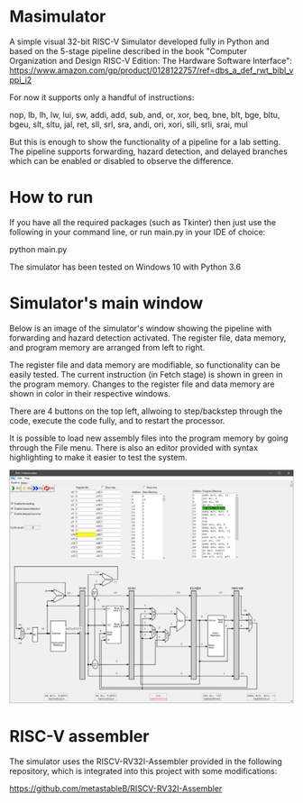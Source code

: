 # Masimulator
A simple visual 32-bit RISC-V Simulator developed fully in Python and based on the 5-stage pipeline described in the book "Computer Organization and Design RISC-V Edition: The Hardware Software Interface":
https://www.amazon.com/gp/product/0128122757/ref=dbs_a_def_rwt_bibl_vppi_i2

For now it supports only a handful of instructions:

nop, lb, lh, lw, lui, sw, addi, add, sub, and, or, xor, beq, bne, blt, bge, bltu, bgeu, slt, sltu, jal, ret, sll, srl, sra, andi, ori, xori, slli, srli, srai, mul

But this is enough to show the functionality of a pipeline for a lab setting. The pipeline supports forwarding, hazard detection, and delayed branches which can be enabled or disabled to observe the difference.

# How to run
If you have all the required packages (such as Tkinter) then just use the following in your command line, or run main.py in your IDE of choice:

python main.py

The simulator has been tested on Windows 10 with Python 3.6


# Simulator's main window
Below is an image of the simulator's window showing the pipeline with forwarding and hazard detection activated.
The register file, data memory, and program memory are arranged from left to right. 

The register file and data memory are modifiable, so functionality can be easily tested. The current instruction (in Fetch stage) is shown in green in the program memory. Changes to the register file and data memory are shown in color in their respective windows.

There are 4 buttons on the top left, allwoing to step/backstep through the code, execute the code fully, and to restart the processor.

It is possible to load new assembly files into the program memory by going through the File menu.
There is also an editor provided with syntax highlighting to make it easier to test the system. 


![](images/sample_window.png)

# RISC-V assembler
The simulator uses the RISCV-RV32I-Assembler provided in the following repository, which is integrated into this project with some modifications:

https://github.com/metastableB/RISCV-RV32I-Assembler

